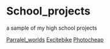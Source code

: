 # School_projects
a sample of my high school projects

[Parralel_worlds](School_projetcs/Parralel_worlds)
<a href="https://github.com/Eclynos/School_projects/blob/Excitebike/README.md">Excitebike</a>
<a href="https://github.com/Eclynos/School_projects/blob/Photocheap/README.md">Photocheap</a>
